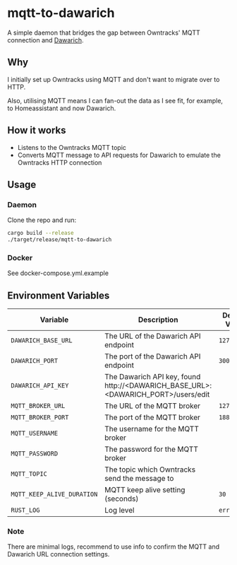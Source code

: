 # mqtt-to-dawarich

A simple daemon that bridges the gap between Owntracks' MQTT connection and [Dawarich](https://github.com/Freika/dawarich).

## Why

I initially set up Owntracks using MQTT and don't want to migrate over to HTTP.

Also, utilising MQTT means I can fan-out the data as I see fit, for example, to Homeassistant and now Dawarich.

## How it works

- Listens to the Owntracks MQTT topic
- Converts MQTT message to API requests for Dawarich to emulate the Owntracks HTTP connection

## Usage

### Daemon

Clone the repo and run:

```bash
cargo build --release
./target/release/mqtt-to-dawarich
```

### Docker

See docker-compose.yml.example

## Environment Variables

| Variable | Description | Default Value |
| --- | --- | --- |
| `DAWARICH_BASE_URL` | The URL of the Dawarich API endpoint | `127.0.0.1` |
| `DAWARICH_PORT` | The port of the Dawarich API endpoint | `3000` |
| `DAWARICH_API_KEY` | The Dawarich API key, found http://<DAWARICH_BASE_URL>:<DAWARICH_PORT>/users/edit |  |
| `MQTT_BROKER_URL` | The URL of the MQTT broker | `127.0.0.1` |
| `MQTT_BROKER_PORT` | The port of the MQTT broker | `1883` |
| `MQTT_USERNAME` | The username for the MQTT broker |  |
| `MQTT_PASSWORD` | The password for the MQTT broker |  |
| `MQTT_TOPIC` | The topic which Owntracks send the message to |  |
| `MQTT_KEEP_ALIVE_DURATION` | MQTT keep alive setting (seconds) | `30` |
| `RUST_LOG` | Log level | `error` |

### Note

There are minimal logs, recommend to use info to confirm the MQTT and Dawarich URL connection settings.
